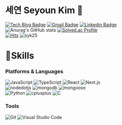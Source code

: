 

# 세연 Seyoun Kim 🚀

[![Tech Blog Badge](http://img.shields.io/badge/-Tech%20blog-black?style=flat-square&logo=github&link=https://gyht.tistory.com/)](https://gyht.tistory.com/)
[![Gmail Badge](https://img.shields.io/badge/Gmail-d14836?style=flat-square&logo=Gmail&logoColor=white&link=mailto:kimsh1691@gmail.com)](mailto:syk2245@gmail.com)
[![Linkedin Badge](https://img.shields.io/badge/-LinkedIn-blue?style=flat-square&logo=Linkedin&logoColor=white&link=https://www.linkedin.com/in/syk25/)](https://www.linkedin.com/in/syk25/) 
<br/>
![Anurag's GitHub stats](https://github-readme-stats.vercel.app/api?username=syk25&show_icons=true&theme=radical)
[![Solved.ac Profile](http://mazassumnida.wtf/api/v2/generate_badge?boj=syk2245)](https://solved.ac/syk2245/)
<br/>
[![Hits](https://hits.seeyoufarm.com/api/count/incr/badge.svg?url=https%3A%2F%2Fgithub.com%2Fsyk25&count_bg=%238D406B&title_bg=%23083D85&icon=&icon_color=%23E7E7E7&title=hits&edge_flat=false)](https://hits.seeyoufarm.com)
<a align="left"> <img src="https://komarev.com/ghpvc/?username=syk25&label=Profile%20views&color=0e75b6&style=flat" alt="syk25" /> </a>

<!-- 프로필 소개 -->

# 💪Skills
### Platforms & Languages
  
![JavaScript](https://img.shields.io/badge/JavaScript-F7DF1E.svg?&style=for-the-badge&logo=JavaScript&logoColor=white)
![TypeScript](https://img.shields.io/badge/TypeScript-3178C6.svg?&style=for-the-badge&logo=TypeScript&logoColor=FFFFFF)
![React](https://img.shields.io/badge/React-61DAFB.svg?&style=for-the-badge&logo=React&logoColor=fff)
![Next.js](https://img.shields.io/badge/Next.js-000.svg?&style=for-the-badge&logo=Next.js&logoColor=fff)
<br/>
![nodedotjs](https://img.shields.io/badge/nodejs-6DB33F.svg?&style=for-the-badge&logo=nodedotjs&logoColor=white)
![mongodb](https://img.shields.io/badge/mongodb-47A248.svg?&style=for-the-badge&logo=mongodb&logoColor=white)
![mongoose](https://img.shields.io/badge/mongoose-880000.svg?&style=for-the-badge&logo=mongoose&logoColor=white)
<br/>
![Python](https://img.shields.io/badge/Python-3776AB.svg?&style=for-the-badge&logo=Python&logoColor=fff)
![cplusplus](https://img.shields.io/badge/C++-00599C.svg?&style=for-the-badge&logo=cplusplus&logoColor=white)
![C](https://img.shields.io/badge/C-A8B9CC.svg?&style=for-the-badge&logo=C&logoColor=fff)

### Tools
![Git](https://img.shields.io/badge/Git-F05032.svg?&style=for-the-badge&logo=Git&logoColor=white)
![Visual Studio Code](https://img.shields.io/badge/Visual%20Studio%20Code-007ACC.svg?&style=for-the-badge&logo=Visual%20Studio%20Code&logoColor=white)
<!-- ![Top Langs](https://github-readme-stats.vercel.app/api/top-langs/?username=syk25&layout=compact&theme=dracula) -->
